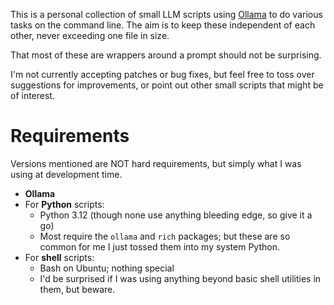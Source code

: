 This is a personal collection of small LLM scripts using [Ollama](https://ollama.com/) to do various tasks on the command line. The aim is to keep these independent of each other, never exceeding one file in size.

That most of these are wrappers around a prompt should not be surprising.

I'm not currently accepting patches or bug fixes, but feel free to toss over suggestions for improvements, or point out other small scripts that might be of interest.

# Requirements

 Versions mentioned are NOT hard requirements, but simply what I was using at development time.

- **Ollama**
- For **Python** scripts:
    - Python 3.12 (though none use anything bleeding edge, so give it a go)
    - Most require the `ollama` and `rich` packages; but these are so common for me I just tossed them into my system Python.
- For **shell** scripts:
    - Bash on Ubuntu; nothing special
    - I'd be surprised if I was using anything beyond basic shell utilities in them, but beware.
